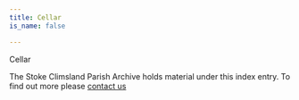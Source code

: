 ```yaml
---
title: Cellar
is_name: false

---
```


Cellar


The Stoke Climsland Parish Archive holds material under this index entry. To find out more please [contact us](/contact/)
